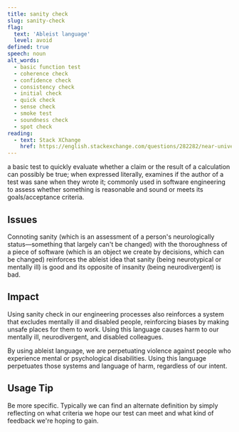 ```yaml
---
title: sanity check
slug: sanity-check
flag:
  text: 'Ableist language'
  level: avoid
defined: true
speech: noun
alt_words:
  - basic function test
  - coherence check
  - confidence check
  - consistency check
  - initial check
  - quick check
  - sense check
  - smoke test
  - soundness check
  - spot check
reading:
  - text: Stack XChange
    href: https://english.stackexchange.com/questions/282282/near-universally-applicable-alternative-to-sanity-check
---
```


 a basic test to quickly evaluate whether a claim or the result of a calculation can possibly be true; when expressed literally, examines if the author of a test was sane when they wrote it; commonly used in software engineering to assess whether something is reasonable and sound or meets its goals/acceptance criteria.

## Issues

Connoting sanity (which is an assessment of a person's neurologically status—something that largely can't be changed) with the thoroughness of a piece of software (which is an object we create by decisions, which can be changed) reinforces the ableist idea that sanity (being neurotypical or mentally ill) is good and its opposite of insanity (being neurodivergent) is bad.

## Impact

Using sanity check in our engineering processes also reinforces a system that excludes mentally ill and disabled people, reinforcing biases by making unsafe places for them to work. Using this language causes harm to our mentally ill, neurodivergent, and disabled colleagues.

By using ableist language, we are perpetuating violence against people who experience mental or psychological disabilities. Using this language perpetuates those systems and language of harm, regardless of our intent.

## Usage Tip

Be more specific. Typically we can find an alternate definition by simply reflecting on what criteria we hope our test can meet and what kind of feedback we're hoping to gain.
